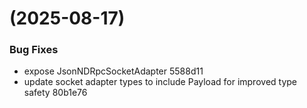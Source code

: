 #  (2025-08-17)


### Bug Fixes

* expose JsonNDRpcSocketAdapter 5588d11
* update socket adapter types to include Payload for improved type safety 80b1e76



